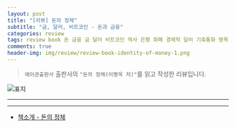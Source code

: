 ```yaml
---  
layout: post  
title: "[리뷰] 돈의 정체"  
subtitle: "금, 달러, 비트코인 - 돈과 금융"  
categories: review  
tags: review book 돈 금융 금 달러 비트코인 역사 은행 화폐 경제학 달러 기축통화 명목화폐 비트코인 통화량 지표       
comments: true  
header-img: img/review/review-book-identity-of-money-1.png
---  
```

  
> `에이콘출판사` 출판사의 `"돈의 정체(이병욱 저)"`를 읽고 작성한 리뷰입니다.  

![표지](https://theorydb.github.io/assets/img/review/review-book-identity-of-money-1.png)  

---



---

* [책소개 - 돈의 정체](http://www.yes24.com/Product/Goods/104724128)


